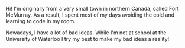 Hi! I'm originally from a very small town in northern Canada, called Fort McMurray. As a result, I spent most of my days avoiding the cold and learning to code in my room.

Nowadays, I have a lot of bad ideas. While I'm not at school at the University of Waterloo I try my best to make my bad ideas a reality!
